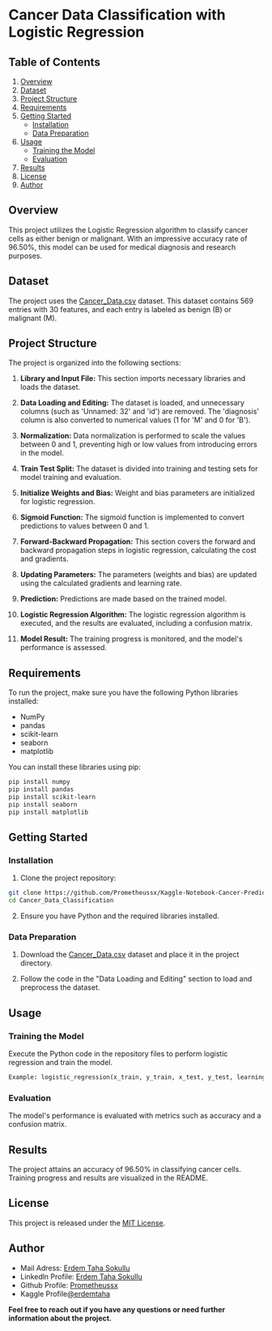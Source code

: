 # Cancer Data Classification with Logistic Regression

## Table of Contents

1. [Overview](#overview)
2. [Dataset](#dataset)
3. [Project Structure](#project-structure)
4. [Requirements](#requirements)
5. [Getting Started](#getting-started)
    - [Installation](#installation)
    - [Data Preparation](#data-preparation)
6. [Usage](#usage)
    - [Training the Model](#training-the-model)
    - [Evaluation](#evaluation)
7. [Results](#results)
8. [License](#license)
9. [Author](#author)

## Overview

This project utilizes the Logistic Regression algorithm to classify cancer cells as either benign or malignant. With an impressive accuracy rate of 96.50%, this model can be used for medical diagnosis and research purposes.

## Dataset

The project uses the [Cancer_Data.csv](https://www.kaggle.com/datasets/erdemtaha/cancer-data) dataset. This dataset contains 569 entries with 30 features, and each entry is labeled as benign (B) or malignant (M).

## Project Structure

The project is organized into the following sections:

1. **Library and Input File:** This section imports necessary libraries and loads the dataset.

2. **Data Loading and Editing:** The dataset is loaded, and unnecessary columns (such as 'Unnamed: 32' and 'id') are removed. The 'diagnosis' column is also converted to numerical values (1 for 'M' and 0 for 'B').

3. **Normalization:** Data normalization is performed to scale the values between 0 and 1, preventing high or low values from introducing errors in the model.

4. **Train Test Split:** The dataset is divided into training and testing sets for model training and evaluation.

5. **Initialize Weights and Bias:** Weight and bias parameters are initialized for logistic regression.

6. **Sigmoid Function:** The sigmoid function is implemented to convert predictions to values between 0 and 1.

7. **Forward-Backward Propagation:** This section covers the forward and backward propagation steps in logistic regression, calculating the cost and gradients.

8. **Updating Parameters:** The parameters (weights and bias) are updated using the calculated gradients and learning rate.

9. **Prediction:** Predictions are made based on the trained model.

10. **Logistic Regression Algorithm:** The logistic regression algorithm is executed, and the results are evaluated, including a confusion matrix.

11. **Model Result:** The training progress is monitored, and the model's performance is assessed.

## Requirements

To run the project, make sure you have the following Python libraries installed:

- NumPy
- pandas
- scikit-learn
- seaborn
- matplotlib

You can install these libraries using pip:

```bash
pip install numpy
pip install pandas
pip install scikit-learn
pip install seaborn
pip install matplotlib
```

## Getting Started

### Installation

1. Clone the project repository:

```bash
git clone https://github.com/Prometheussx/Kaggle-Notebook-Cancer-Prediction-ACC96.5-With-Logistic-Regression.git
cd Cancer_Data_Classification
```

2. Ensure you have Python and the required libraries installed.

### Data Preparation

1. Download the [Cancer_Data.csv](https://www.kaggle.com/datasets/erdemtaha/cancer-data) dataset and place it in the project directory.

2. Follow the code in the "Data Loading and Editing" section to load and preprocess the dataset.

## Usage

### Training the Model

Execute the Python code in the repository files to perform logistic regression and train the model.

```python
Example: logistic_regression(x_train, y_train, x_test, y_test, learning_rate=1, num_iterations=300)
```

### Evaluation

The model's performance is evaluated with metrics such as accuracy and a confusion matrix.

## Results

The project attains an accuracy of 96.50% in classifying cancer cells. Training progress and results are visualized in the README.

## License

This project is released under the [MIT License](https://github.com/Prometheussx/Kaggle-Notebook-Cancer-Prediction-ACC96.5-With-Logistic-Regression/blob/main/LICENSE).

## Author
- Mail Adress: [Erdem Taha Sokullu](mailto:erdemtahasokullu@gmail.com)
- Linkedln Profile: [Erdem Taha Sokullu](https://www.linkedin.com/in/erdem-taha-sokullu/)
- Github Profile: [Prometheussx](https://github.com/Prometheussx)
- Kaggle Profile[@erdemtaha](https://www.kaggle.com/erdemtaha)

**Feel free to reach out if you have any questions or need further information about the project.**
